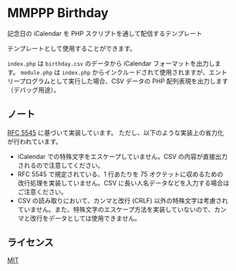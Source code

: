 # MMPPP Birthday

記念日の iCalendar を PHP スクリプトを通して配信するテンプレート


テンプレートとして使用することができます。

`index.php` は `birthday.csv` のデータから iCalendar フォーマットを出力します。
`module.php` は `index.php` からインクルードされて使用されますが、エントリープログラムとして実行した場合、CSV データの PHP 配列表現を出力します（デバッグ用途）。

## ノート

[RFC 5545](https://www.rfc-editor.org/rfc/rfc5545.html) に基づいて実装しています。
ただし、以下のような実装上の省力化が行われています。

- iCalendar での特殊文字をエスケープしていません。CSV の内容が直接出力されるので注意してください。
- RFC 5545 で規定されている、1 行あたりを 75 オクテットに収めるための改行処理を実装していません。CSV に長い人名データなどを入力する場合はご注意ください。
- CSV の読み取りにおいて、カンマと改行 (CRLF) 以外の特殊文字は考慮されていません。また、特殊文字のエスケープ方法を実装していないので、カンマと改行をデータとしては使用できません。

## ライセンス

[MIT](LICENSE)
